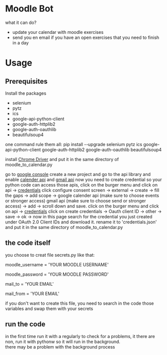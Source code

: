 # Moodle Bot
what it can do?
- update your calendar with moodle exercises
- send you en email if you have an open exercises that you need to finish in a day

# Usage
## Prerequisites
Install the packages
- selenium
- pytz
- ics
- google-api-python-client 
- google-auth-httplib2 
- google-auth-oauthlib
- beautifulsoup4

one command rule them all:
pip install --upgrade selenium pytz ics google-api-python-client google-auth-httplib2 google-auth-oauthlib beautifulsoup4

install [Chrome Driver](https://chromedriver.chromium.org/) and put it in the same directory of moodle_to_calendar.py 

go to [google console](https://console.cloud.google.com/) create a new project and
go to the api library and enable [calender api](https://console.cloud.google.com/apis/library/calendar-json.googleapis.com?q=calender) and [gmail api](https://console.cloud.google.com/apis/library/gmail.googleapis.com?q=gmail)
now you need to create credential so your python code can access those apis, click on the burger menu and click on api
 -> [credentials](https://console.cloud.google.com/apis/credentials) click configure consent screen -> external -> create 
-> fill the gaps -> add scope -> google calender api (make sure to choose events or stronger access) gmail api (make sure to choose send or stronger access) -> add -> scroll down and save.
click on the burger menu and click on api -> [credentials](https://console.cloud.google.com/apis/credentials) click on create credentials -> Oauth client ID -> other -> save -> ok -> now in this page search for the credential you just created under OAuth 2.0 Client IDs and download it.
rename it to 'credentials.json' and put it in the same directory of moodle_to_calendar.py 

## the code itself
you choose to creat file secrets.py like that:

moodle_username = 'YOUR MOODLE USERNAME'

moodle_password = 'YOUR MOODLE PASSWORD'

mail_to = 'YOUR EMAIL'

mail_from = 'YOUR EMAIL'

if you don't want to create this file, you need to search in the code those variables and swap them with your secrets

## run the code
in the first time run it with a regularly to check for a problems, it there are non, run it with pythonw so it will run in the background.  
there may be a problem with the background process
